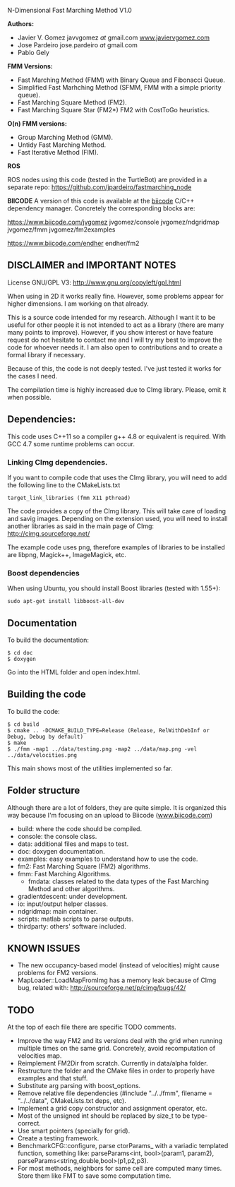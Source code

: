 N-Dimensional Fast Marching Method V1.0

**Authors:**
 - Javier V. Gomez javvgomez _at_ gmail.com www.javiervgomez.com
 - Jose Pardeiro jose.pardeiro _at_ gmail.com
 - Pablo Gely

**FMM Versions:**
- Fast Marching Method (FMM) with Binary Queue and Fibonacci Queue.
- Simplified Fast Marhching Method (SFMM, FMM with a simple priority queue).
- Fast Marching Square Method (FM2).
- Fast Marching Square Star (FM2*) FM2 with CostToGo heuristics.

**O(n) FMM versions:**
- Group Marching Method (GMM).
- Untidy Fast Marching Method.
- Fast Iterative Method (FIM).

**ROS**

ROS nodes using this code (tested in the TurtleBot) are provided in a separate repo:
https://github.com/jpardeiro/fastmarching_node

**BIICODE**
A version of this code is available at the [biicode](https://www.biicode.com) C/C++ dependency manager. Concretely
the corresponding blocks are:

https://www.biicode.com/jvgomez
jvgomez/console
jvgomez/ndgridmap
jvgomez/fmm
jvgomez/fm2examples

https://www.biicode.com/endher
endher/fm2


## DISCLAIMER and IMPORTANT NOTES

License GNU/GPL V3: http://www.gnu.org/copyleft/gpl.html

When using in 2D it works really fine. However, some problems appear for higher dimensions. I am working on that already.

This is a source code intended for my research. Although I want it to be useful for other people it is not intended to act as a library (there are many many points to improve). However, if you show interest or have feature request do not hesitate to contact me and I will try my best to improve the code for whoever needs it. I am also open to contributions and to create a formal library if necessary.

Because of this, the code is not deeply tested. I've just tested it works for the cases I need.

The compilation time is highly increased due to CImg library. Please, omit it when possible.

## Dependencies:

This code uses C\++11 so a compiler g++ 4.8 or equivalent is required. With GCC 4.7 some runtime problems can occur.

### Linking CImg dependencies.
If you want to compile code that uses the CImg library, you will need to add the following line to the CMakeLists.txt

    target_link_libraries (fmm X11 pthread)

The code provides a copy of the CImg library. This will take care of loading and savig images. Depending on the extension used, you will need to install another libraries as said in the main page of CImg: http://cimg.sourceforge.net/

The example code uses png, therefore examples of libraries to be installed are libpng, Magick++, ImageMagick, etc.

### Boost dependencies
When using Ubuntu, you should install Boost libraries (tested with 1.55+):

    sudo apt-get install libboost-all-dev

## Documentation

To build the documentation:

    $ cd doc
    $ doxygen

Go into the HTML folder and open index.html.

## Building the code
To build the code:

    $ cd build
    $ cmake .. -DCMAKE_BUILD_TYPE=Release (Release, RelWithDebInf or Debug, Debug by default)
    $ make
    $ ./fmm -map1 ../data/testimg.png -map2 ../data/map.png -vel ../data/velocities.png

This main shows most of the utilities implemented so far.

## Folder structure

Although there are a lot of folders, they are quite simple. It is organized this way because I'm focusing on an upload to Biicode (www.biicode.com)

+ build: where the code should be compiled.
+ console: the console class.
+ data: additional files and maps to test.
+ doc: doxygen documentation.
+ examples: easy examples to understand how to use the code.
+ fm2: Fast Marching Square (FM2) algorithms.
+ fmm: Fast Marching Algorithms.
  + fmdata: classes related to the data types of the Fast Marching Method and other algorithms.
+ gradientdescent: under development.
+ io: input/output helper classes.
+ ndgridmap: main container.
+ scripts: matlab scripts to parse outputs.
+ thirdparty: others' software included.

## KNOWN ISSUES

- The new occupancy-based model (instead of velocities) might cause problems for FM2 versions.
- MapLoader::LoadMapFromImg has a memory leak because of CImg bug, related with: http://sourceforge.net/p/cimg/bugs/42/

## TODO

At the top of each file there are specific TODO comments.

- Improve the way FM2 and its versions deal with the grid when running multiple times on the same grid. Concretely, avoid recomputation of velocities map.
- Reimplement FM2Dir from scratch. Currently in data/alpha folder.
- Restructure the folder and the CMake files in order to properly have examples and that stuff.
- Substitute arg parsing with boost_options.
- Remove relative file dependencies (#include "../../fmm", filename = "../../data", CMakeLists.txt deps, etc).
- Implement a grid copy constructor and assignment operator, etc.
- Most of the unsigned int should be replaced by size_t to be type-correct.
- Use smart pointers (specially for grid).
- Create a testing framework.
- BenchmarkCFG::configure, parse ctorParams_ with a variadic templated function, something like: parseParams<int, bool>(param1, param2), parseParams<string,double,bool>(p1,p2,p3).
- For most methods, neighbors for same cell are computed many times. Store them like FMT to save some computation time.
